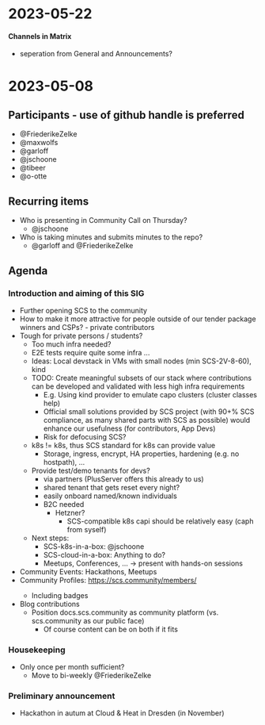 # 2023-05-22

#### Channels in Matrix
* seperation from General and Announcements?

# 2023-05-08

## Participants - use of github handle is preferred
* @FriederikeZelke
* @maxwolfs
* @garloff
* @jschoone
* @tibeer
* @o-otte

## Recurring items
* Who is presenting in Community Call on Thursday?
    * @jschoone
* Who is taking minutes and submits minutes to the repo?
    * @garloff and @FriederikeZelke

## Agenda
### Introduction and aiming of this SIG
- Further opening SCS to the community
- How to make it more attractive for people outside of our tender package winners and CSPs? - private contributors 
- Tough for private persons / students?
    - Too much infra needed?
    - E2E tests require quite some infra ...
    - Ideas: Local devstack in VMs with small nodes (min SCS-2V-8-60), kind
    - TODO: Create meaningful subsets of our stack where contributions can be developed and validated with less high infra requirements
        - E.g. Using kind provider to emulate capo clusters (cluster classes help)
        - Official small solutions provided by SCS project (with 90+% SCS compliance, as many shared parts with SCS as possible) would enhance our usefulness (for contributors, App Devs)
        - Risk for defocusing SCS?
    - k8s != k8s, thus SCS standard for k8s can provide value
        - Storage, ingress, encrypt, HA properties, hardening (e.g. no hostpath), ...
    - Provide test/demo tenants for devs?
        - via partners (PlusServer offers this already to us)
        - shared tenant that gets reset every night?
        - easily onboard named/known individuals
        - B2C needed
            - Hetzner?
                * SCS-compatible k8s capi should be relatively easy (caph from syself)
    - Next steps:
        - SCS-k8s-in-a-box: @jschoone
        - SCS-cloud-in-a-box: Anything to do?
        - Meetups, Conferences, ... -> present with hands-on sessions
- Community Events: Hackathons, Meetups
- Community Profiles: https://scs.community/members/<NAME>
    * Including badges
- Blog contributions
    * Position docs.scs.community as community platform (vs. scs.community as our public face)
        - Of course content can be on both if it fits

### Housekeeping
* Only once per month sufficient?
    - Move to bi-weekly @FriederikeZelke

### Preliminary announcement
* Hackathon in autum at Cloud & Heat in Dresden (in November)
